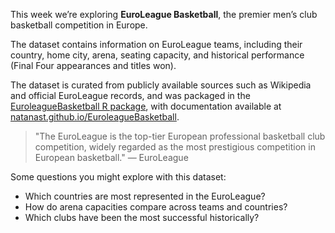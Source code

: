 This week we’re exploring **EuroLeague Basketball**, the premier men’s club basketball competition in Europe.  

The dataset contains information on EuroLeague teams, including their country, home city, arena, seating capacity, and historical performance (Final Four appearances and titles won).  

The dataset is curated from publicly available sources such as Wikipedia and official EuroLeague records, and was packaged in the [EuroleagueBasketball R package](https://github.com/natanast/EuroleagueBasketball), with documentation available at [natanast.github.io/EuroleagueBasketball](https://natanast.github.io/EuroleagueBasketball/).

> "The EuroLeague is the top-tier European professional basketball club competition, widely regarded as the most prestigious competition in European basketball." — EuroLeague

Some questions you might explore with this dataset:  
- Which countries are most represented in the EuroLeague?  
- How do arena capacities compare across teams and countries?  
- Which clubs have been the most successful historically?
